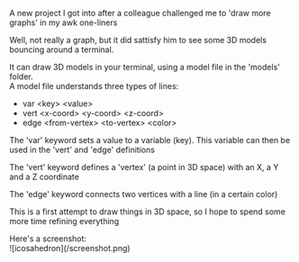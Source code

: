 A new project I got into after a colleague challenged me to 'draw more graphs' in my awk one-liners<br>
<p>
Well, not really a graph, but it did sattisfy him to see some 3D models bouncing around a terminal.
<p>
It can draw 3D models in your terminal, using a model file in the 'models' folder.<br>
A model file understands three types of lines:<br>

- var &lt;key&gt; &lt;value&gt;
- vert &lt;x-coord&gt; &lt;y-coord&gt; &lt;z-coord&gt;
- edge &lt;from-vertex&gt; &lt;to-vertex&gt; &lt;color&gt;

The 'var' keyword sets a value to a variable (key). This variable can then be used in the 'vert' and 'edge' definitions<br>
<p>
The 'vert' keyword defines a 'vertex' (a point in 3D space) with an X, a Y and a Z coordinate<br>
<p>
The 'edge' keyword connects two vertices with a line (in a certain color)<br>
<p>
This is a first attempt to draw things in 3D space, so I hope to spend some more time refining everything<br>
<p>
Here's a screenshot:<br>
![icosahedron](/screenshot.png)


